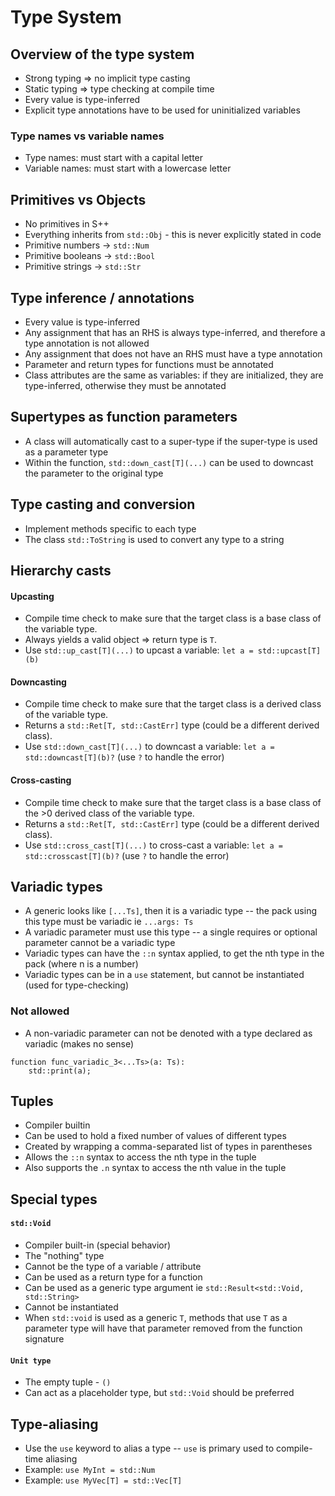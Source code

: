 # Type System
## Overview of the type system
- Strong typing => no implicit type casting
- Static typing => type checking at compile time
- Every value is type-inferred
- Explicit type annotations have to be used for uninitialized variables

### Type names vs variable names
- Type names: must start with a capital letter
- Variable names: must start with a lowercase letter

## Primitives vs Objects
- No primitives in S++
- Everything inherits from `std::Obj` - this is never explicitly stated in code
- Primitive numbers -> `std::Num`
- Primitive booleans -> `std::Bool`
- Primitive strings -> `std::Str`

## Type inference / annotations
- Every value is type-inferred
- Any assignment that has an RHS is always type-inferred, and therefore a type annotation is not allowed
- Any assignment that does not have an RHS must have a type annotation
- Parameter and return types for functions must be annotated
- Class attributes are the same as variables: if they are initialized, they are type-inferred, otherwise they must be annotated

## Supertypes as function parameters
- A class will automatically cast to a super-type if the super-type is used as a parameter type
- Within the function, `std::down_cast[T](...)` can be used to downcast the parameter to the original type

## Type casting and conversion
- Implement methods specific to each type
- The class `std::ToString` is used to convert any type to a string

## Hierarchy casts
#### Upcasting
- Compile time check to make sure that the target class is a base class of the variable type.
- Always yields a valid object => return type is `T`.
- Use `std::up_cast[T](...)` to upcast a variable: `let a = std::upcast[T](b)`

#### Downcasting
- Compile time check to make sure that the target class is a derived class of the variable type.
- Returns a `std::Ret[T, std::CastErr]` type (could be a different derived class).
- Use `std::down_cast[T](...)` to downcast a variable: `let a = std::downcast[T](b)?` (use `?` to handle the error)

#### Cross-casting
- Compile time check to make sure that the target class is a base class of the >0 derived class of the variable type.
- Returns a `std::Ret[T, std::CastErr]` type (could be a different derived class).
- Use `std::cross_cast[T](...)` to cross-cast a variable: `let a = std::crosscast[T](b)?` (use `?` to handle the error)

## Variadic types
- A generic looks like `[...Ts]`, then it is a variadic type -- the pack using this type must be variadic ie `...args: Ts`
- A variadic parameter must use this type -- a single requires or optional parameter cannot be a variadic type
- Variadic types can have the `::n` syntax applied, to get the nth type in the pack (where n is a number)
- Variadic types can be in a `use` statement, but cannot be instantiated (used for type-checking)

### Not allowed
- A non-variadic parameter can not be denoted with a type declared as variadic (makes no sense)
```s++
function func_variadic_3<...Ts>(a: Ts):
    std::print(a);
```

## Tuples
- Compiler builtin
- Can be used to hold a fixed number of values of different types
- Created by wrapping a comma-separated list of types in parentheses
- Allows the `::n` syntax to access the nth type in the tuple
- Also supports the `.n` syntax to access the nth value in the tuple


## Special types
#### `std::Void`
- Compiler built-in (special behavior)
- The "nothing" type
- Cannot be the type of a variable / attribute
- Can be used as a return type for a function
- Can be used as a generic type argument ie `std::Result<std::Void, std::String>`
- Cannot be instantiated
- When `std::void` is used as a generic `T`, methods that use `T` as a parameter type will have that parameter removed from the function signature

#### `Unit type`
- The empty tuple - `()`
- Can act as a placeholder type, but `std::Void` should be preferred


## Type-aliasing
- Use the `use` keyword to alias a type -- `use` is primary used to compile-time aliasing
- Example: `use MyInt = std::Num`
- Example: `use MyVec[T] = std::Vec[T]`

